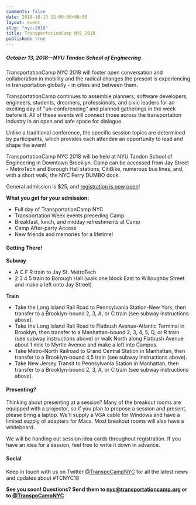```yaml
---
comments: false
date: 2018-10-13 12:00:00+00:00
layout: event
slug: "nyc-2018"
title: TransportationCamp NYC 2018
published: true
---
```

##### October 13, 2018—NYU Tandon School of Engineering

TransportationCamp NYC 2018 will foster open conversation and collaboration in mobility and the radical changes the present is experiencing in transportation globally - in cities and between them.

TransportationCamp continues to assemble planners, software developers, engineers, students, dreamers, professionals, and civic leaders for an exciting day of "un-conferencing” and planned gatherings in the week before it. All of these events will connect those across the transportation industry in an open and safe space for dialogue.

Unlike a traditional conference, the specific session topics are determined by participants, which provides each attendee an opportunity to lead and shape the event!

TransportationCamp NYC 2018 will be held at NYU Tandon School of Engineering in Downtown Brooklyn. Camp can be accessed from Jay Street - MetroTech and Borough Hall stations, CitiBike, numerous bus lines, and, with a short walk, the NYC Ferry DUMBO dock.

General admission is $25, and [registration is now open](https://www.eventbrite.com/e/transportationcamp-nyc-2018-registration-49533901232)!

**What you get for your admission:**

* Full day of TransportationCamp NYC
* Transportation Week events preceding Camp
* Breakfast, lunch, and midday refreshments at Camp
* Camp After-party Access
* New friends and memories for a lifetime! 

#### Getting There!

**Subway**

* A C F R train to Jay St. MetroTech
* 2 3 4 5 train to Borough Hall (walk one block East to Willoughby Street and make a left onto Jay Street) 

**Train**

* Take the Long Island Rail Road to Pennsylvania Station-New York, then transfer to a Brooklyn-bound 2, 3,  A, or C train (see subway instructions above).
* Take the Long Island Rail Road to Flatbush Avenue-Atlantic Terminal in Brooklyn, then transfer to a Manhattan-bound 2, 3, 4, 5, Q, or R train (see subway instructions above) or walk North along Flatbush Avenue about 1 mile to Myrtle Avenue and make a left into Campus.
* Take Metro-North Railroad to Grand Central Station in Manhattan, then transfer to a Brooklyn-bound 4,5 train (see subway instructions above).
* Take New Jersey Transit to Pennsylvania Station in Manhattan, then transfer to a Brooklyn-bound 2, 3, A, or C train (see subway instructions above).

#### Presenting?

Thinking about presenting at a session? Many of the breakout rooms are equipped with a projector, so if you plan to propose a session and present, please bring a laptop. We'll supply a VGA cable for Windows and have a limited supply of adapters for Macs. Most breakout rooms will also have a whiteboard.

We will be handing out session idea cards throughout registration. If you have an idea for a session, feel free to write it down in advance.

#### Social

Keep in touch with us on Twitter [@TranspoCampNYC](https://twitter.com/transpocampnyc) for all the latest news and updates about #TCNYC18 

**See you soon! Questions? Send them to [nyc@transportationcamp.org](mailto:nyc@transportationcamp.org) or to [@TranspoCampNYC](https://twitter.com/transpocampnyc)**